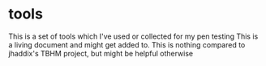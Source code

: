 # tools
This is a set of tools which I've used or collected for my pen testing
This is a living document and might get added to. This is nothing compared to jhaddix's TBHM project, but might be helpful otherwise
